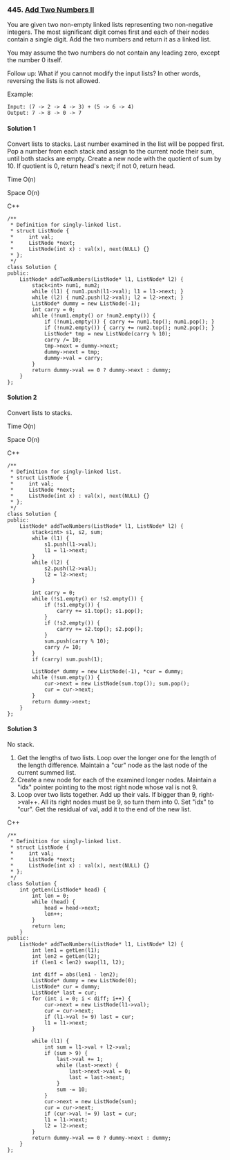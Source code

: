 ### 445\. [Add Two Numbers II](https://leetcode.com/problems/add-two-numbers-ii/)

You are given two non-empty linked lists representing two non-negative integers. The most significant digit comes first and each of their nodes contain a single digit. Add the two numbers and return it as a linked list.

You may assume the two numbers do not contain any leading zero, except the number 0 itself.

Follow up:
What if you cannot modify the input lists? In other words, reversing the lists is not allowed.

Example:
```
Input: (7 -> 2 -> 4 -> 3) + (5 -> 6 -> 4)
Output: 7 -> 8 -> 0 -> 7
```

#### Solution 1

Convert lists to stacks.
Last number examined in the list will be popped first.
Pop a number from each stack and assign to the current node
their sum, until both stacks are empty. Create a new node with
the quotient of sum by 10. If quotient is 0, return head's next;
if not 0, return head.

Time O(n)

Space O(n)

C++

```
/**
 * Definition for singly-linked list.
 * struct ListNode {
 *     int val;
 *     ListNode *next;
 *     ListNode(int x) : val(x), next(NULL) {}
 * };
 */
class Solution {
public:
    ListNode* addTwoNumbers(ListNode* l1, ListNode* l2) {
        stack<int> num1, num2;
        while (l1) { num1.push(l1->val); l1 = l1->next; }
        while (l2) { num2.push(l2->val); l2 = l2->next; }
        ListNode* dummy = new ListNode(-1);
        int carry = 0;
        while (!num1.empty() or !num2.empty()) {
            if (!num1.empty()) { carry += num1.top(); num1.pop(); }
            if (!num2.empty()) { carry += num2.top(); num2.pop(); }
            ListNode* tmp = new ListNode(carry % 10);
            carry /= 10;
            tmp->next = dummy->next;
            dummy->next = tmp;
            dummy->val = carry;
        }
        return dummy->val == 0 ? dummy->next : dummy; 
    }
};
```

#### Solution 2

Convert lists to stacks.

Time O(n)

Space O(n)

C++

```
/**
 * Definition for singly-linked list.
 * struct ListNode {
 *     int val;
 *     ListNode *next;
 *     ListNode(int x) : val(x), next(NULL) {}
 * };
 */
class Solution {
public:
    ListNode* addTwoNumbers(ListNode* l1, ListNode* l2) {
        stack<int> s1, s2, sum;
        while (l1) {
            s1.push(l1->val);
            l1 = l1->next;
        }
        while (l2) {
            s2.push(l2->val);
            l2 = l2->next;
        }
        
        int carry = 0;
        while (!s1.empty() or !s2.empty()) {
            if (!s1.empty()) {
                carry += s1.top(); s1.pop();
            }
            if (!s2.empty()) {
                carry += s2.top(); s2.pop();
            }
            sum.push(carry % 10);
            carry /= 10;
        }
        if (carry) sum.push(1);
        
        ListNode* dummy = new ListNode(-1), *cur = dummy;
        while (!sum.empty()) {
            cur->next = new ListNode(sum.top()); sum.pop();
            cur = cur->next;
        }
        return dummy->next;
    }
};
```

#### Solution 3

No stack. 
1. Get the lengths of two lists. Loop over the longer one for the length of the length difference.
    Maintain a "cur" node as the last node of the current summed list.
2. Create a new node for each of the examined longer nodes. Maintain a "idx" pointer pointing to 
the most right node whose val is not 9. 
3. Loop over two lists together. Add up their vals. If bigger than 9, right->val++.
   All its right nodes must be 9, so turn them into 0. Set "idx" to "cur". Get the residual of val, 
   add it to the end of the new list. 

C++

```
/**
 * Definition for singly-linked list.
 * struct ListNode {
 *     int val;
 *     ListNode *next;
 *     ListNode(int x) : val(x), next(NULL) {}
 * };
 */
class Solution {
    int getLen(ListNode* head) {
        int len = 0;
        while (head) {
            head = head->next;
            len++;
        }
        return len;
    }
public:
    ListNode* addTwoNumbers(ListNode* l1, ListNode* l2) {
        int len1 = getLen(l1);
        int len2 = getLen(l2);
        if (len1 < len2) swap(l1, l2);
        
        int diff = abs(len1 - len2);
        ListNode* dummy = new ListNode(0);
        ListNode* cur = dummy;
        ListNode* last = cur;
        for (int i = 0; i < diff; i++) {
            cur->next = new ListNode(l1->val);
            cur = cur->next;
            if (l1->val != 9) last = cur;
            l1 = l1->next;
        }
        
        while (l1) {
            int sum = l1->val + l2->val;
            if (sum > 9) {
                last->val += 1;
                while (last->next) {
                    last->next->val = 0;
                    last = last->next;
                }
                sum -= 10;
            }
            cur->next = new ListNode(sum);
            cur = cur->next;
            if (cur->val != 9) last = cur;
            l1 = l1->next;
            l2 = l2->next;
        }
        return dummy->val == 0 ? dummy->next : dummy;
    }
};
```
